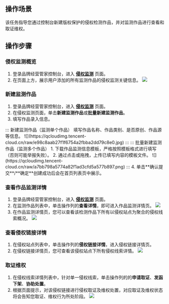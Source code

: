 ## 操作场景
该任务指导您通过控制台新建版权保护的侵权检测作品，并对监测作品进行查看和取证维权。

## 操作步骤
###  侵权监测概览
1. 登录品牌经营管家控制台，进入 [**侵权监测**](https://console.cloud.tencent.com/bma/copyright-b-detection) 页面。
2. 在页面上方，展示用户添加的所有监测作品的侵权监测关键信息。
![](https://qcloudimg.tencent-cloud.cn/raw/dcedc42e994f4c36cc9f0b18b2d52dd7.png)


### 新建监测作品
1. 登录品牌经营管家控制台，进入 [**侵权监测**](https://console.cloud.tencent.com/bma/copyright-b-detection) 页面。
2. 在侵权监测页面，单击**新建监测作品**或**批量新建监测作品**。
3. 填写作品录入信息。
<dx-tabs>
::: 新建监测作品（监测单个作品）
填写作品名称、作品类别、是否原创、作品源等信息。
![](https://qcloudimg.tencent-cloud.cn/raw/e98c8aab27f1f6754a2fbba2dd79c8e0.jpg)
:::
::: 批量新建监测作品（监测多个作品）
1. 下载作品监测信息模板，严格按照模板格式进行填写（否则可能举报失败）。
2. 通过点击或拖拽，上传已填写内容的模板文件。
![](https://qcloudimg.tencent-cloud.cn/raw/a7bb798a5774a82f1ad3cfd5a577b897.png)
:::
</dx-tabs>
4. 单击**确认提交**/**确定**创建成功后会在首页列表页中展示。




### 查看作品监测详情
1. 登录品牌经营管家控制台，进入 [**侵权监测**](https://console.cloud.tencent.com/bma/copyright-b-detection) 页面。
2. 在监测作品列表中，单击操作列的**查看详情**，即可进入作品监测详情页。
![](https://qcloudimg.tencent-cloud.cn/raw/294fe23de0d82a4fc960a4d09cac83d3.png)
3. 在作品监测详情页，您可以查看该检测作品下所有以侵权站点为聚合的侵权线索概况。
![](https://qcloudimg.tencent-cloud.cn/raw/0045841ad96b569d3e313b5907fb12a6.png)


### 查看侵权链接详情
1. 在侵权站点列表中，单击操作列的**侵权链接详情**，进入侵权链接详情页。
2. 在侵权链接详情页，您可查看该侵权站点下所有侵权线索详情。
![](https://qcloudimg.tencent-cloud.cn/raw/1ed0c1a1b0e6da7429dd708920910820.png)


### 取证维权
1. 在侵权线索详情列表中，针对单一侵权线索，单击操作列的的**申请取证**、**发函下架**、**协助处置**。
2. 根据页面提示，对该侵权链接进行侵权取证及维权处置，对应取证及维权状态将会告知您取证、维权行为所处阶段。
![](https://qcloudimg.tencent-cloud.cn/raw/bd06572b1ffe9766cac807dd215ef175.png)
